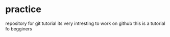 # practice
repository for git tutorial
its very intresting to work on github
this is a tutorial fo begginers
